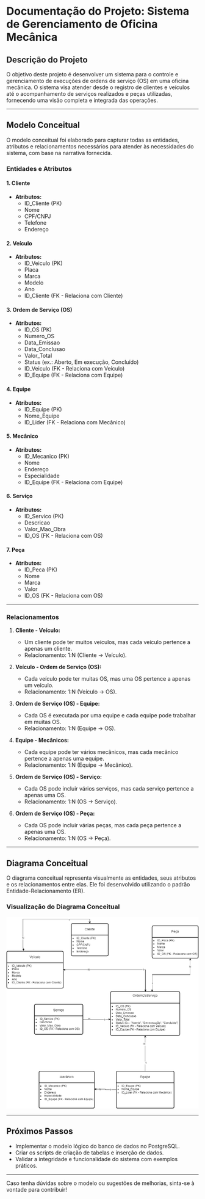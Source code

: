 # Documentação do Projeto: Sistema de Gerenciamento de Oficina Mecânica

## Descrição do Projeto
O objetivo deste projeto é desenvolver um sistema para o controle e gerenciamento de execuções de ordens de serviço (OS) em uma oficina mecânica. O sistema visa atender desde o registro de clientes e veículos até o acompanhamento de serviços realizados e peças utilizadas, fornecendo uma visão completa e integrada das operações.

---

## Modelo Conceitual
O modelo conceitual foi elaborado para capturar todas as entidades, atributos e relacionamentos necessários para atender às necessidades do sistema, com base na narrativa fornecida.

### Entidades e Atributos

#### 1. **Cliente**
- **Atributos:**
  - ID_Cliente (PK)
  - Nome
  - CPF/CNPJ
  - Telefone
  - Endereço

#### 2. **Veículo**
- **Atributos:**
  - ID_Veiculo (PK)
  - Placa
  - Marca
  - Modelo
  - Ano
  - ID_Cliente (FK - Relaciona com Cliente)

#### 3. **Ordem de Serviço (OS)**
- **Atributos:**
  - ID_OS (PK)
  - Numero_OS
  - Data_Emissao
  - Data_Conclusao
  - Valor_Total
  - Status (ex.: Aberto, Em execução, Concluído)
  - ID_Veiculo (FK - Relaciona com Veículo)
  - ID_Equipe (FK - Relaciona com Equipe)

#### 4. **Equipe**
- **Atributos:**
  - ID_Equipe (PK)
  - Nome_Equipe
  - ID_Lider (FK - Relaciona com Mecânico)

#### 5. **Mecânico**
- **Atributos:**
  - ID_Mecanico (PK)
  - Nome
  - Endereço
  - Especialidade
  - ID_Equipe (FK - Relaciona com Equipe)

#### 6. **Serviço**
- **Atributos:**
  - ID_Servico (PK)
  - Descricao
  - Valor_Mao_Obra
  - ID_OS (FK - Relaciona com OS)

#### 7. **Peça**
- **Atributos:**
  - ID_Peca (PK)
  - Nome
  - Marca
  - Valor
  - ID_OS (FK - Relaciona com OS)

---

### Relacionamentos

1. **Cliente - Veículo:**
   - Um cliente pode ter muitos veículos, mas cada veículo pertence a apenas um cliente.
   - Relacionamento: 1:N (Cliente -> Veículo).

2. **Veículo - Ordem de Serviço (OS):**
   - Cada veículo pode ter muitas OS, mas uma OS pertence a apenas um veículo.
   - Relacionamento: 1:N (Veículo -> OS).

3. **Ordem de Serviço (OS) - Equipe:**
   - Cada OS é executada por uma equipe e cada equipe pode trabalhar em muitas OS.
   - Relacionamento: 1:N (Equipe -> OS).

4. **Equipe - Mecânicos:**
   - Cada equipe pode ter vários mecânicos, mas cada mecânico pertence a apenas uma equipe.
   - Relacionamento: 1:N (Equipe -> Mecânico).

5. **Ordem de Serviço (OS) - Serviço:**
   - Cada OS pode incluir vários serviços, mas cada serviço pertence a apenas uma OS.
   - Relacionamento: 1:N (OS -> Serviço).

6. **Ordem de Serviço (OS) - Peça:**
   - Cada OS pode incluir várias peças, mas cada peça pertence a apenas uma OS.
   - Relacionamento: 1:N (OS -> Peça).

---

## Diagrama Conceitual
O diagrama conceitual representa visualmente as entidades, seus atributos e os relacionamentos entre elas. Ele foi desenvolvido utilizando o padrão Entidade-Relacionamento (ER).

### Visualização do Diagrama Conceitual
![imagem do diagrama](./assets/Oficina.drawio.png)

---

## Próximos Passos
- Implementar o modelo lógico do banco de dados no PostgreSQL.
- Criar os scripts de criação de tabelas e inserção de dados.
- Validar a integridade e funcionalidade do sistema com exemplos práticos.

---

Caso tenha dúvidas sobre o modelo ou sugestões de melhorias, sinta-se à vontade para contribuir!
